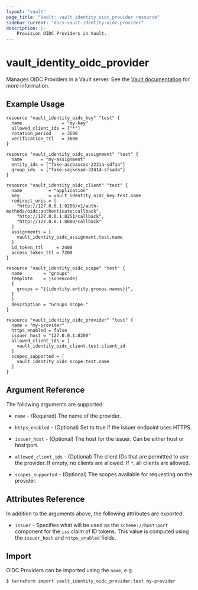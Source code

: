 ```yaml
---
layout: "vault"
page_title: "Vault: vault_identity_oidc_provider resource"
sidebar_current: "docs-vault-identity-oidc-provider"
description: |-
    Provision OIDC Providers in Vault.
---
```


# vault\_identity\_oidc\_provider

Manages OIDC Providers in a Vault server. See the [Vault documentation](https://www.vaultproject.io/api-docs/secret/identity/oidc-provider#create-or-update-an-assignment)
for more information.

## Example Usage

```hcl
resource "vault_identity_oidc_key" "test" {
  name               = "my-key"
  allowed_client_ids = ["*"]
  rotation_period    = 3600
  verification_ttl   = 3600
}

resource "vault_identity_oidc_assignment" "test" {
  name       = "my-assignment"
  entity_ids = ["fake-ascbascas-2231a-sdfaa"]
  group_ids  = ["fake-sajkdsad-32414-sfsada"]
}

resource "vault_identity_oidc_client" "test" {
  name          = "application"
  key           = vault_identity_oidc_key.test.name
  redirect_uris = [
    "http://127.0.0.1:9200/v1/auth-methods/oidc:authenticate:callback",
    "http://127.0.0.1:8251/callback",
    "http://127.0.0.1:8080/callback"
  ]
  assignments = [
    vault_identity_oidc_assignment.test.name
  ]
  id_token_ttl     = 2400
  access_token_ttl = 7200
}

resource "vault_identity_oidc_scope" "test" {
  name        = "groups"
  template    = jsonencode(
  {
    groups = "{{identity.entity.groups.names}}",
  }
  )
  description = "Groups scope."
}

resource "vault_identity_oidc_provider" "test" {
  name = "my-provider"
  https_enabled = false
  issuer_host = "127.0.0.1:8200"
  allowed_client_ids = [
    vault_identity_oidc_client.test.client_id
  ]
  scopes_supported = [
    vault_identity_oidc_scope.test.name
  ]
}
```

## Argument Reference

The following arguments are supported:

* `name` - (Required) The name of the provider.

* `https_enabled` - (Optional) Set to true if the issuer endpoint uses HTTPS.

* `issuer_host` - (Optional) The host for the issuer. Can be either host or host:port.

* `allowed_client_ids` - (Optional) The client IDs that are permitted to use the provider. 
  If empty, no clients are allowed. If `*`, all clients are allowed.

* `scopes_supported` - (Optional) The scopes available for requesting on the provider.

## Attributes Reference

In addition to the arguments above, the following attributes are exported:

* `issuer` - Specifies what will be used as the `scheme://host:port`
  component for the `iss` claim of ID tokens. This value is computed using the 
  `issuer_host` and `https_enabled` fields.

## Import

OIDC Providers can be imported using the `name`, e.g.

```
$ terraform import vault_identity_oidc_provider.test my-provider
```

